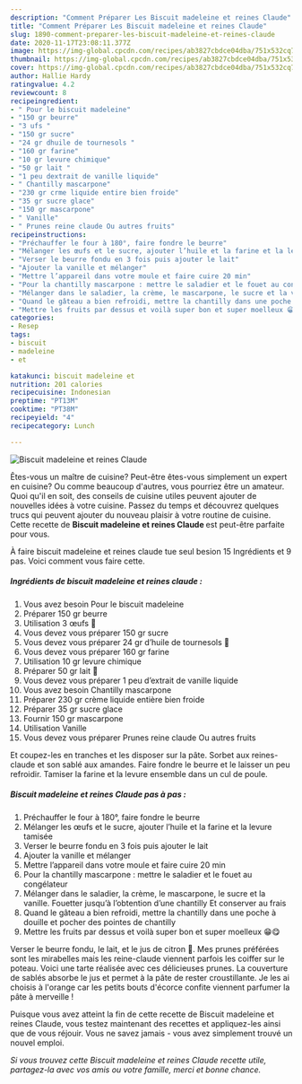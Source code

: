 ```yaml
---
description: "Comment Préparer Les Biscuit madeleine et reines Claude"
title: "Comment Préparer Les Biscuit madeleine et reines Claude"
slug: 1890-comment-preparer-les-biscuit-madeleine-et-reines-claude
date: 2020-11-17T23:08:11.377Z
image: https://img-global.cpcdn.com/recipes/ab3827cbdce04dba/751x532cq70/biscuit-madeleine-et-reines-claude-photo-principale-de-la-recette.jpg
thumbnail: https://img-global.cpcdn.com/recipes/ab3827cbdce04dba/751x532cq70/biscuit-madeleine-et-reines-claude-photo-principale-de-la-recette.jpg
cover: https://img-global.cpcdn.com/recipes/ab3827cbdce04dba/751x532cq70/biscuit-madeleine-et-reines-claude-photo-principale-de-la-recette.jpg
author: Hallie Hardy
ratingvalue: 4.2
reviewcount: 8
recipeingredient:
- " Pour le biscuit madeleine"
- "150 gr beurre"
- "3 ufs "
- "150 gr sucre"
- "24 gr dhuile de tournesols "
- "160 gr farine"
- "10 gr levure chimique"
- "50 gr lait "
- "1 peu dextrait de vanille liquide"
- " Chantilly mascarpone"
- "230 gr crme liquide entire bien froide"
- "35 gr sucre glace"
- "150 gr mascarpone"
- " Vanille"
- " Prunes reine claude Ou autres fruits"
recipeinstructions:
- "Préchauffer le four à 180°, faire fondre le beurre"
- "Mélanger les œufs et le sucre, ajouter l’huile et la farine et la levure tamisée"
- "Verser le beurre fondu en 3 fois puis ajouter le lait"
- "Ajouter la vanille et mélanger"
- "Mettre l’appareil dans votre moule et faire cuire 20 min"
- "Pour la chantilly mascarpone : mettre le saladier et le fouet au congélateur"
- "Mélanger dans le saladier, la crème, le mascarpone, le sucre et la vanille. Fouetter jusqu’à l’obtention d’une chantilly Et conserver au frais"
- "Quand le gâteau a bien refroidi, mettre la chantilly dans une poche à douille et pocher des pointes de chantilly"
- "Mettre les fruits par dessus et voilà super bon et super moelleux 😁😋"
categories:
- Resep
tags:
- biscuit
- madeleine
- et

katakunci: biscuit madeleine et 
nutrition: 201 calories
recipecuisine: Indonesian
preptime: "PT13M"
cooktime: "PT38M"
recipeyield: "4"
recipecategory: Lunch

---
```



![Biscuit madeleine et reines Claude](https://img-global.cpcdn.com/recipes/ab3827cbdce04dba/751x532cq70/biscuit-madeleine-et-reines-claude-photo-principale-de-la-recette.jpg)

Êtes-vous un maître de cuisine? Peut-être êtes-vous simplement un expert en cuisine? Ou comme beaucoup d'autres, vous pourriez être un amateur. Quoi qu'il en soit, des conseils de cuisine utiles peuvent ajouter de nouvelles idées à votre cuisine. Passez du temps et découvrez quelques trucs qui peuvent ajouter du nouveau plaisir à votre routine de cuisine. Cette recette de <strong> Biscuit madeleine et reines Claude </strong> est peut-être parfaite pour vous.

<!--inarticleads1-->

À faire biscuit madeleine et reines claude tue seul besion 15 Ingrédients et 9 pas. Voici comment vous faire cette.

##### Ingrédients de biscuit madeleine et reines claude :

1. Vous avez besoin  Pour le biscuit madeleine
1. Préparer 150 gr beurre
1. Utilisation 3 œufs 🥚
1. Vous devez vous préparer 150 gr sucre
1. Vous devez vous préparer 24 gr d’huile de tournesols 🌻
1. Vous devez vous préparer 160 gr farine
1. Utilisation 10 gr levure chimique
1. Préparer 50 gr lait 🥛
1. Vous devez vous préparer 1 peu d’extrait de vanille liquide
1. Vous avez besoin  Chantilly mascarpone
1. Préparer 230 gr crème liquide entière bien froide
1. Préparer 35 gr sucre glace
1. Fournir 150 gr mascarpone
1. Utilisation  Vanille
1. Vous devez vous préparer  Prunes reine claude Ou autres fruits


Et coupez-les en tranches et les disposer sur la pâte. Sorbet aux reines-claude et son sablé aux amandes. Faire fondre le beurre et le laisser un peu refroidir. Tamiser la farine et la levure ensemble dans un cul de poule. 

<!--inarticleads2-->

##### Biscuit madeleine et reines Claude pas à pas :

1. Préchauffer le four à 180°, faire fondre le beurre
1. Mélanger les œufs et le sucre, ajouter l’huile et la farine et la levure tamisée
1. Verser le beurre fondu en 3 fois puis ajouter le lait
1. Ajouter la vanille et mélanger
1. Mettre l’appareil dans votre moule et faire cuire 20 min
1. Pour la chantilly mascarpone : mettre le saladier et le fouet au congélateur
1. Mélanger dans le saladier, la crème, le mascarpone, le sucre et la vanille. Fouetter jusqu’à l’obtention d’une chantilly Et conserver au frais
1. Quand le gâteau a bien refroidi, mettre la chantilly dans une poche à douille et pocher des pointes de chantilly
1. Mettre les fruits par dessus et voilà super bon et super moelleux 😁😋


Verser le beurre fondu, le lait, et le jus de citron 🍋. Mes prunes préférées sont les mirabelles mais les reine-claude viennent parfois les coiffer sur le poteau. Voici une tarte réalisée avec ces délicieuses prunes. La couverture de sablés absorbe le jus et permet à la pâte de rester croustillante. Je les ai choisis à l&#39;orange car les petits bouts d&#39;écorce confite viennent parfumer la pâte à merveille ! 

<!--inarticleads1-->

<p>
Puisque vous avez atteint la fin de cette recette de Biscuit madeleine et reines Claude, vous testez maintenant des recettes et appliquez-les ainsi que de vous réjouir. Vous ne savez jamais - vous avez simplement trouvé un nouvel emploi.
</p>

<p>
<i>Si vous trouvez cette Biscuit madeleine et reines Claude recette utile, partagez-la avec vos amis ou votre famille, merci et bonne chance.</i>
</p>
